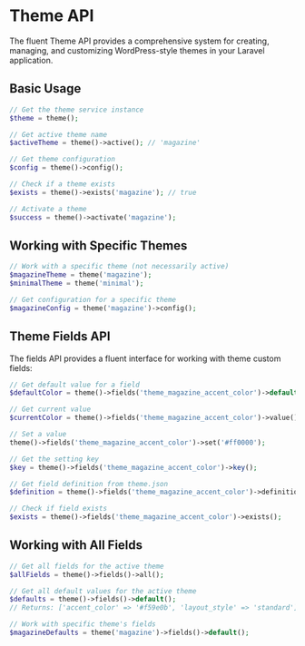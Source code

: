 # Theme API

The fluent Theme API provides a comprehensive system for creating, managing, and customizing WordPress-style themes in your Laravel application.

## Basic Usage

```php
// Get the theme service instance
$theme = theme();

// Get active theme name
$activeTheme = theme()->active(); // 'magazine'

// Get theme configuration
$config = theme()->config();

// Check if a theme exists
$exists = theme()->exists('magazine'); // true

// Activate a theme
$success = theme()->activate('magazine');
```

## Working with Specific Themes

```php
// Work with a specific theme (not necessarily active)
$magazineTheme = theme('magazine');
$minimalTheme = theme('minimal');

// Get configuration for a specific theme
$magazineConfig = theme('magazine')->config();
```

## Theme Fields API

The fields API provides a fluent interface for working with theme custom fields:

```php
// Get default value for a field
$defaultColor = theme()->fields('theme_magazine_accent_color')->default();

// Get current value
$currentColor = theme()->fields('theme_magazine_accent_color')->value();

// Set a value
theme()->fields('theme_magazine_accent_color')->set('#ff0000');

// Get the setting key
$key = theme()->fields('theme_magazine_accent_color')->key();

// Get field definition from theme.json
$definition = theme()->fields('theme_magazine_accent_color')->definition();

// Check if field exists
$exists = theme()->fields('theme_magazine_accent_color')->exists();
```

## Working with All Fields

```php
// Get all fields for the active theme
$allFields = theme()->fields()->all();

// Get all default values for the active theme
$defaults = theme()->fields()->default();
// Returns: ['accent_color' => '#f59e0b', 'layout_style' => 'standard']

// Work with specific theme's fields
$magazineDefaults = theme('magazine')->fields()->default();
```
